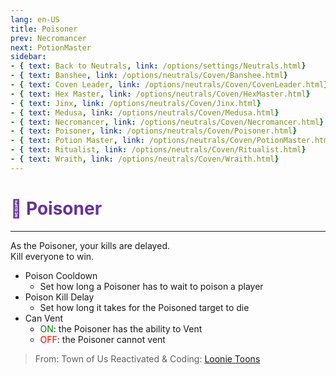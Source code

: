 ```yaml
---
lang: en-US
title: Poisoner
prev: Necromancer
next: PotionMaster
sidebar:
- { text: Back to Neutrals, link: /options/settings/Neutrals.html}
- { text: Banshee, link: /options/neutrals/Coven/Banshee.html}
- { text: Coven Leader, link: /options/neutrals/Coven/CovenLeader.html}
- { text: Hex Master, link: /options/neutrals/Coven/HexMaster.html}
- { text: Jinx, link: /options/neutrals/Coven/Jinx.html}
- { text: Medusa, link: /options/neutrals/Coven/Medusa.html} 
- { text: Necromancer, link: /options/neutrals/Coven/Necromancer.html}
- { text: Poisoner, link: /options/neutrals/Coven/Poisoner.html}
- { text: Potion Master, link: /options/neutrals/Coven/PotionMaster.html}
- { text: Ritualist, link: /options/neutrals/Coven/Ritualist.html}
- { text: Wraith, link: /options/neutrals/Coven/Wraith.html}
---
```


# <font color="#663399">🧪 <b>Poisoner</b></font> <Badge text="Coven" type="tip" vertical="middle"/>
---

As the Poisoner, your kills are delayed.<br>
Kill everyone to win.
* Poison Cooldown
  * Set how long a Poisoner has to wait to poison a player
* Poison Kill Delay
  * Set how long it takes for the Poisoned target to die
* Can Vent
  * <font color=green>ON</font>: the Poisoner has the ability to Vent
  * <font color=red>OFF</font>: the Poisoner cannot vent

> From: Town of Us Reactivated & Coding: [Loonie Toons](https://github.com/Loonie-Toons)